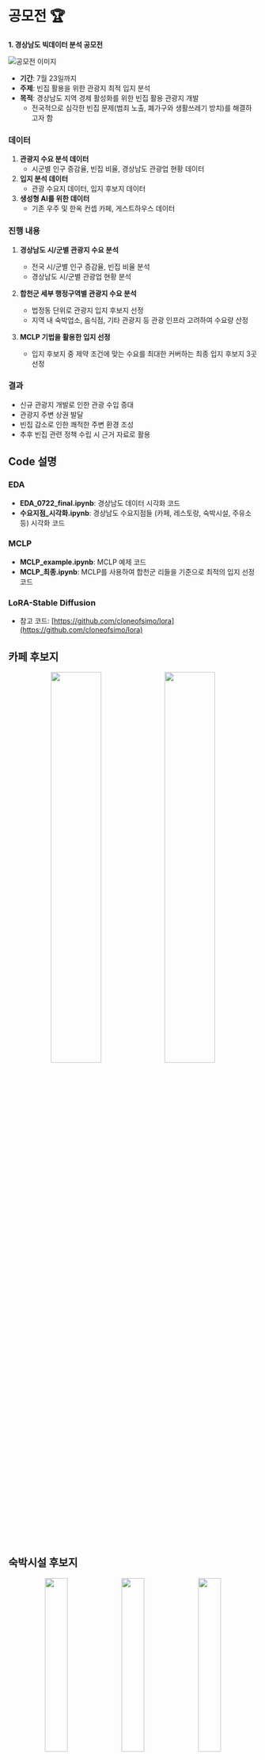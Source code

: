 # **공모전** 🏆

<b> 1. 경상남도 빅데이터 분석 공모전</b>

![공모전 이미지](https://github.com/user-attachments/assets/40c389f1-b076-4192-a24d-08ca1a5ea8cc)

- **기간**: 7월 23일까지
- **주제**: 빈집 활용을 위한 관광지 최적 입지 분석
- **목적**: 경상남도 지역 경제 활성화를 위한 빈집 활용 관광지 개발
  - 전국적으로 심각한 빈집 문제(범죄 노출, 폐가구와 생활쓰레기 방치)를 해결하고자 함

### 데이터

1. **관광지 수요 분석 데이터**
   - 시군별 인구 증감율, 빈집 비율, 경상남도 관광업 현황 데이터
2. **입지 분석 데이터**
   - 관광 수요지 데이터, 입지 후보지 데이터
3. **생성형 AI를 위한 데이터**
   - 기존 우주 및 한옥 컨셉 카페, 게스트하우스 데이터

### 진행 내용

1. **경상남도 시/군별 관광지 수요 분석**
   - 전국 시/군별 인구 증감율, 빈집 비율 분석
   - 경상남도 시/군별 관광업 현황 분석

2. **합천군 세부 행정구역별 관광지 수요 분석**
   - 법정동 단위로 관광지 입지 후보지 선정
   - 지역 내 숙박업소, 음식점, 기타 관광지 등 관광 인프라 고려하여 수요량 산정

3. **MCLP 기법을 활용한 입지 선정**
   - 입지 후보지 중 제약 조건에 맞는 수요를 최대한 커버하는 최종 입지 후보지 3곳 선정

### 결과

- 신규 관광지 개발로 인한 관광 수입 증대
- 관광지 주변 상권 발달
- 빈집 감소로 인한 쾌적한 주변 환경 조성
- 추후 빈집 관련 정책 수립 시 근거 자료로 활용

## Code 설명

### EDA

- **EDA_0722_final.ipynb**: 경상남도 데이터 시각화 코드
- **수요지점_시각화.ipynb**: 경상남도 수요지점들 (카페, 레스토랑, 숙박시설, 주유소 등) 시각화 코드

### MCLP

- **MCLP_example.ipynb**: MCLP 예제 코드
- **MCLP_최종.ipynb**: MCLP를 사용하여 합천군 리들을 기준으로 최적의 입지 선정 코드

### LoRA-Stable Diffusion

- 참고 코드: [https://github.com/cloneofsimo/lora](https://github.com/cloneofsimo/lora)


## 카페 후보지

<p align="center">
   <img src="https://github.com/user-attachments/assets/ec73b6ff-abba-4ed8-a03f-1a66540b775b" align="center" width="45%">
   <img src="https://github.com/user-attachments/assets/6ead664d-a281-4434-8d07-d2f861870e2a" align="center" width="45%">
</p>

## 숙박시설 후보지

<p align="center">  
   <img src="https://github.com/user-attachments/assets/9c3a6db3-c854-41c1-a972-9053e4691aa6" align="center" width="30%"> 
   <img src="https://github.com/user-attachments/assets/21ebdc04-0ff0-47c0-87af-c621b8cc9eac" align="center" width="30%"> 
   <img src="https://github.com/user-attachments/assets/c8056186-090d-4497-bd43-33449d9b604f" align="center" width="30%"> 
</p>

